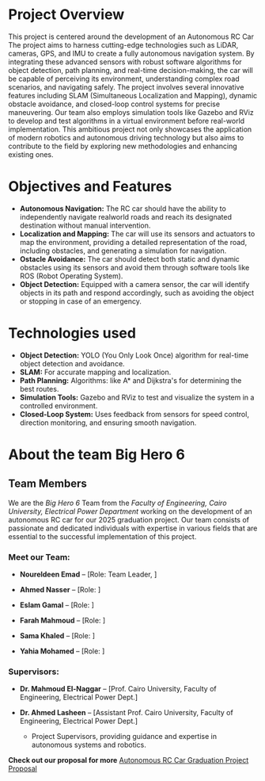 # Project Overview
This project is centered around the development of an Autonomous RC Car
The project aims to harness cutting-edge technologies such as LiDAR, cameras, GPS, and IMU to create a fully autonomous navigation system. By integrating these advanced sensors with robust software algorithms for object detection, path planning, and real-time decision-making, the car will be capable of perceiving its environment, understanding complex road scenarios, and navigating safely.
The project involves several innovative features including SLAM (Simultaneous Localization and Mapping), dynamic obstacle avoidance, and closed-loop control systems for precise maneuvering. Our team also employs simulation tools like Gazebo and RViz to develop and test algorithms in a virtual environment before real-world implementation. This ambitious project not only showcases the application of modern robotics and autonomous driving technology but also aims to contribute to the field by exploring new methodologies and enhancing existing ones.

# Objectives and Features
- **Autonomous Navigation:** The RC car should have the ability to independently navigate realworld roads and reach its designated destination without manual intervention.
- **Localization and Mapping:** The car will use its sensors and actuators to map the environment, providing a detailed representation of the road, including obstacles, and generating a simulation for navigation.
- **Ostacle Avoidance:** The car should detect both static and dynamic obstacles using its sensors and avoid them through software tools like ROS (Robot Operating System).
- **Object Detection:** Equipped with a camera sensor, the car will identify objects in its path and respond accordingly, such as avoiding the object or stopping in case of an emergency.

# Technologies used
- **Object Detection:** YOLO (You Only Look Once) algorithm for real-time object detection and avoidance.
- **SLAM:** For accurate mapping and localization. 
- **Path Planning:** Algorithms: like A* and Dijkstra's for determining the best routes. 
- **Simulation Tools:** Gazebo and RViz to test and visualize the system in a controlled environment. 
- **Closed-Loop System:** Uses feedback from sensors for speed control, direction monitoring, and ensuring smooth navigation.


# About the team **Big Hero 6** 

## Team Members

We are the *Big Hero 6* Team from the *Faculty of Engineering, Cairo University, Electrical Power Department* working on the development of an autonomous RC car for our 2025 graduation project. Our team consists of passionate and dedicated individuals with expertise in various fields that are essential to the successful implementation of this project.

### Meet our Team:

- **Noureldeen Emad** – [Role: Team Leader, ]


- **Ahmed Nasser** – [Role: ]

  
- **Eslam Gamal** – [Role: ]


- **Farah Mahmoud** – [Role: ]


- **Sama Khaled** – [Role: ]


- **Yahia Mohamed** – [Role: ]


### Supervisors:
- **Dr. Mahmoud El-Naggar** – [Prof. Cairo University, Faculty of Engineering, Electrical Power Dept.]

- **Dr. Ahmed Lasheen** – [Assistant Prof. Cairo University, Faculty of Engineering, Electrical Power Dept.]
  - Project Supervisors, providing guidance and expertise in autonomous systems and robotics.



**Check out our proposal for more** [Autonomous RC Car Graduation Project Proposal](https://drive.google.com/file/d/1_zSrAM7MhMxAl2cyOLDfITZkokorSoef/view?usp=sharing)
